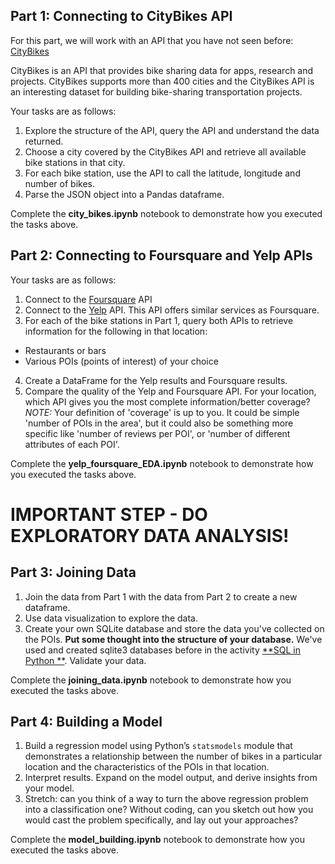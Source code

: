 ## Part 1: Connecting to CityBikes API

For this part, we will work with an API that you have not seen before: [CityBikes](https://citybik.es/)

CityBikes is an API that provides bike sharing data for apps, research and projects.
CityBikes supports more than 400 cities and the CityBikes API is an interesting dataset for building bike-sharing
transportation projects.

Your tasks are as follows:

1. Explore the structure of the API, query the API and understand the data returned.
2. Choose a city covered by the CityBikes API and retrieve all available bike stations in that city.
3. For each bike station, use the API to call the latitude, longitude and number of bikes.
4. Parse the JSON object into a Pandas dataframe.

Complete the **city_bikes.ipynb** notebook to demonstrate how you executed the tasks above.

## Part 2: Connecting to Foursquare and Yelp APIs

Your tasks are as follows:

1. Connect to the  [Foursquare](https://developer.foursquare.com/places) API
2. Connect to the [Yelp](https://docs.developer.yelp.com/docs/fusion-intro) API. This API offers similar services as
   Foursquare.
3. For each of the bike stations in Part 1, query both APIs to retrieve information for the following in that location:

- Restaurants or bars
- Various POIs (points of interest) of your choice

4. Create a DataFrame for the Yelp results and Foursquare results.
5. Compare the quality of the Yelp and Foursquare API. For your location, which API gives you the most complete
   information/better coverage? *NOTE:* Your definition of 'coverage' is up to you. It could be simple 'number of POIs
   in the area', but it could also be something more specific like 'number of reviews per POI', or 'number of different
   attributes of each POI'.

Complete the **yelp_foursquare_EDA.ipynb** notebook to demonstrate how you executed the tasks above.

# IMPORTANT STEP - DO EXPLORATORY DATA ANALYSIS!

## Part 3: Joining Data

1. Join the data from Part 1 with the data from Part 2 to create a new dataframe.
2. Use data visualization to explore the data.
3. Create your own SQLite database and store the data you've collected on the POIs. **Put some thought into the
   structure of your database.** We've used and created sqlite3 databases before in the activity [**SQL in Python
   **](https://data.compass.lighthouselabs.ca/b9e08cd5-68c6-490c-a32b-a66f01bf53e1).
   Validate your data.

Complete the **joining_data.ipynb** notebook to demonstrate how you executed the tasks above.

## Part 4: Building a Model

1. Build a regression model using Python’s `statsmodels` module that demonstrates a relationship between the number of
   bikes in a particular location and the characteristics of the POIs in that location.
2. Interpret results. Expand on the model output, and derive insights from your model.
3. Stretch: can you think of a way to turn the above regression problem into a classification one? Without coding, can
   you sketch out how you would cast the problem specifically, and lay out your approaches?

Complete the **model_building.ipynb** notebook to demonstrate how you executed the tasks above.